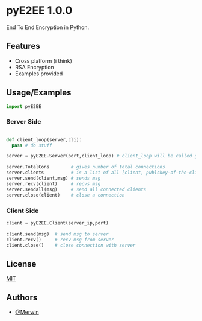 
# pyE2EE 1.0.0

End To End Encryption in Python.



## Features

- Cross platform (i think)
- RSA Encryption
- Examples provided
## Usage/Examples

```python
import pyE2EE

```


### Server Side
```python

def client_loop(server,cli):
  pass # do stuff

server = pyE2EE.Server(port,client_loop) # client_loop will be called giving args server-obj and client 

server.TotalCons        # gives number of total connections
server.clients          # is a list of all [client, publckey-of-the-cli]
server.send(client,msg) # sends msg
server.recv(client)     # recvs msg
server.sendall(msg)     # send all connected clients
server.close(client)    # close a connection
```

### Client Side
```python
client = pyE2EE.Client(server_ip,port) 

client.send(msg)  # send msg to server
client.recv()     # recv msg from server
client.close()    # close connection with server

```

## License

[MIT](https://choosealicense.com/licenses/mit/)


## Authors

- [@Merwin](https://www.github.com/mastercodermerwin)

